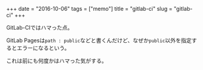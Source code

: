 +++
date = "2016-10-06"
tags =  ["memo"]
title = "gitlab-ci"
slug = "gitlab-ci"
+++

GitLab-CIではハマった点。

GitLab Pagesは`path : public`などと書くんだけど、なぜか`public`以外を指定するとエラーになるという。

これは前にも何度かはハマった気がする。
	  

